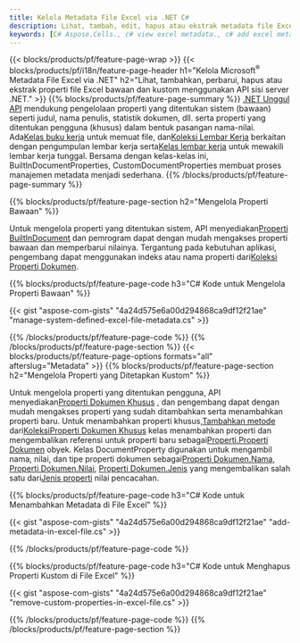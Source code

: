 ```yaml
---
title: Kelola Metadata File Excel via .NET C#
description: Lihat, tambah, edit, hapus atau ekstrak metadata file Excel hanya dengan beberapa baris kode C#
keywords: [C# Aspose.Cells., c# view excel metadata., c# add excel metadata., c# insert excel metadata., c# edit excel metadata., c# remove excel metadata., c# extract excel metadata., c# modify excel metadata]
---
```

{{< blocks/products/pf/feature-page-wrap >}}
{{< blocks/products/pf/i18n/feature-page-header h1="Kelola Microsoft<sup>&reg;</sup> Metadata File Excel via .NET" h2="Lihat, tambahkan, perbarui, hapus atau ekstrak properti file Excel bawaan dan kustom menggunakan API sisi server .NET." >}}
{{% blocks/products/pf/feature-page-summary %}}
[.NET Unggul API](/cells/id/net/) mendukung pengelolaan properti yang ditentukan sistem (bawaan) seperti judul, nama penulis, statistik dokumen, dll. serta properti yang ditentukan pengguna (khusus) dalam bentuk pasangan nama-nilai. Ada[Kelas buku kerja](https://reference.aspose.com/cells/net/aspose.cells/workbook) untuk memuat file, dan[Koleksi Lembar Kerja](https://reference.aspose.com/cells/net/aspose.cells/worksheetcollection) berkaitan dengan pengumpulan lembar kerja serta[Kelas lembar kerja](https://reference.aspose.com/cells/net/aspose.cells/worksheet) untuk mewakili lembar kerja tunggal. Bersama dengan kelas-kelas ini, BuiltInDocumentProperties, CustomDocumentProperties membuat proses manajemen metadata menjadi sederhana.
{{% /blocks/products/pf/feature-page-summary %}}

{{% blocks/products/pf/feature-page-section h2="Mengelola Properti Bawaan" %}}

 Untuk mengelola properti yang ditentukan sistem, API menyediakan[Properti BuiltInDocument](https://reference.aspose.com/cells/net/aspose.cells/workbook/properties/builtindocumentproperties) dan pemrogram dapat dengan mudah mengakses properti bawaan dan memperbarui nilainya. Tergantung pada kebutuhan aplikasi, pengembang dapat menggunakan indeks atau nama properti dari[Koleksi Properti Dokumen](https://reference.aspose.com/cells/net/aspose.cells.properties/documentpropertycollection). 

{{% blocks/products/pf/feature-page-code h3="C# Kode untuk Mengelola Properti Bawaan" %}}

{{< gist "aspose-com-gists" "4a24d575e6a00d294868ca9df12f21ae" "manage-system-defined-excel-file-metadata.cs" >}}

{{% /blocks/products/pf/feature-page-code %}}
{{% /blocks/products/pf/feature-page-section %}}
{{< blocks/products/pf/feature-page-options formats="all" afterslug="Metadata" >}}
{{% blocks/products/pf/feature-page-section h2="Mengelola Properti yang Ditetapkan Kustom" %}}

 Untuk mengelola properti yang ditentukan pengguna, API menyediakan[Properti Dokumen Khusus](https://reference.aspose.com/cells/net/aspose.cells/workbook/properties/customdocumentproperties) , dan pengembang dapat dengan mudah mengakses properti yang sudah ditambahkan serta menambahkan properti baru. Untuk menambahkan properti khusus,[Tambahkan metode](https://reference.aspose.com/cells/net/aspose.cells.properties/customdocumentpropertycollection/methods/add/index) dari[KoleksiProperti Dokumen Khusus](https://reference.aspose.com/cells/net/aspose.cells.properties/customdocumentpropertycollection) kelas menambahkan properti dan mengembalikan referensi untuk properti baru sebagai[Properti.Properti Dokumen](https://reference.aspose.com/cells/net/aspose.cells.properties/documentproperty) obyek. Kelas DocumentProperty digunakan untuk mengambil nama, nilai, dan tipe properti dokumen sebagai[Properti Dokumen.Nama](https://reference.aspose.com/cells/net/aspose.cells.properties/documentproperty/properties/name), [Properti Dokumen.Nilai](https://reference.aspose.com/cells/net/aspose.cells.properties/documentproperty/properties/value),  [Properti Dokumen.Jenis](https://reference.aspose.com/cells/net/aspose.cells.properties/documentproperty/properties/type) yang mengembalikan salah satu dari[Jenis properti](https://reference.aspose.com/cells/net/aspose.cells.properties/propertytype) nilai pencacahan.
 
{{% blocks/products/pf/feature-page-code h3="C# Kode untuk Menambahkan Metadata di File Excel" %}}

{{< gist "aspose-com-gists" "4a24d575e6a00d294868ca9df12f21ae" "add-metadata-in-excel-file.cs" >}}

{{% /blocks/products/pf/feature-page-code %}}


{{% blocks/products/pf/feature-page-code h3="C# Kode untuk Menghapus Properti Kustom di File Excel" %}}

{{< gist "aspose-com-gists" "4a24d575e6a00d294868ca9df12f21ae" "remove-custom-properties-in-excel-file.cs" >}}

{{% /blocks/products/pf/feature-page-code %}}
{{% /blocks/products/pf/feature-page-section %}}

